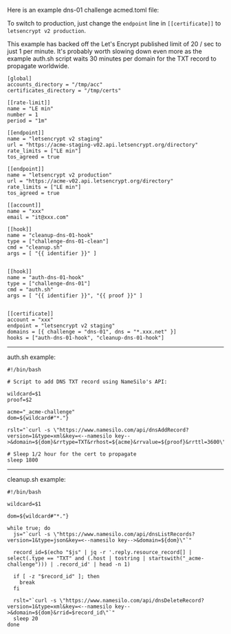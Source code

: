 
Here is an example dns-01 challenge acmed.toml file:

To switch to production, just change the `endpoint` line in `[[certificate]]` to `letsencrypt v2 production`.

This example has backed off the Let's Encrypt published limit of 20 / sec to just 1 per minute.  It's probably worth slowing down even more as the example auth.sh script waits 30 minutes per domain for the TXT record to propagate worldwide.


```
[global]
accounts_directory = "/tmp/acc"
certificates_directory = "/tmp/certs"

[[rate-limit]]
name = "LE min"
number = 1
period = "1m"

[[endpoint]]
name = "letsencrypt v2 staging"
url = "https://acme-staging-v02.api.letsencrypt.org/directory"
rate_limits = ["LE min"]
tos_agreed = true

[[endpoint]]
name = "letsencrypt v2 production"
url = "https://acme-v02.api.letsencrypt.org/directory"
rate_limits = ["LE min"]
tos_agreed = true

[[account]]
name = "xxx"
email = "it@xxx.com"

[[hook]]
name = "cleanup-dns-01-hook"
type = ["challenge-dns-01-clean"]
cmd = "cleanup.sh"
args = [ "{{ identifier }}" ]


[[hook]]
name = "auth-dns-01-hook"
type = ["challenge-dns-01"]
cmd = "auth.sh"
args = [ "{{ identifier }}", "{{ proof }}" ]


[[certificate]]
account = "xxx"
endpoint = "letsencrypt v2 staging"
domains = [{ challenge = "dns-01", dns = "*.xxx.net" }]
hooks = ["auth-dns-01-hook", "cleanup-dns-01-hook"]
```

---

auth.sh example:

```
#!/bin/bash

# Script to add DNS TXT record using NameSilo's API:

wildcard=$1
proof=$2

acme="_acme-challenge"
dom=${wildcard#"*."}

rslt="`curl -s \"https://www.namesilo.com/api/dnsAddRecord?version=1&type=xml&key=<--namesilo key-->&domain=${dom}&rrtype=TXT&rrhost=${acme}&rrvalue=${proof}&rrttl=3600\"`"

# Sleep 1/2 hour for the cert to propagate
sleep 1800
```

---

cleanup.sh example:

```
#!/bin/bash

wildcard=$1

dom=${wildcard#"*."}

while true; do
  js="`curl -s \"https://www.namesilo.com/api/dnsListRecords?version=1&type=json&key=<--namesilo key-->&domain=${dom}\"`"

  record_id=$(echo "$js" | jq -r '.reply.resource_record[] | select(.type == "TXT" and (.host | tostring | startswith("_acme-challenge"))) | .record_id' | head -n 1)

  if [ -z "$record_id" ]; then
    break
  fi

  rslt="`curl -s \"https://www.namesilo.com/api/dnsDeleteRecord?version=1&type=xml&key=<--namesilo key-->&domain=${dom}&rrid=$record_id\"`"
  sleep 20
done
```


